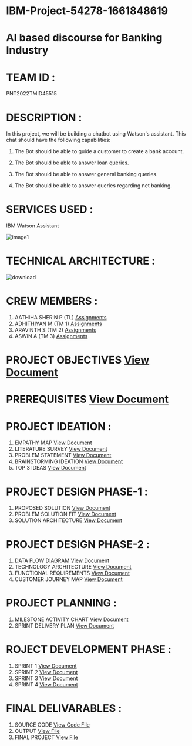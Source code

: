 # IBM-Project-54278-1661848619
# AI based discourse for Banking Industry
# TEAM ID : 
PNT2022TMID45515
# DESCRIPTION :

In this project, we will be building a chatbot using Watson's assistant. This chat should have the following capabilities:

1) The Bot should be able to guide a customer to create a bank account.

2) The Bot should be able to answer loan queries.

3) The Bot should be able to answer general banking queries.

4) The Bot should be able to answer queries regarding net banking.
# SERVICES USED :
IBM Watson Assistant

![image1](https://user-images.githubusercontent.com/113752263/201525811-bca0cc0e-5065-4d51-b08e-16189f164078.png)

# TECHNICAL ARCHITECTURE :
![download](https://user-images.githubusercontent.com/113752263/201523441-a4139a33-68b4-4326-bc6a-976b5b529c81.png)

# CREW MEMBERS :
1) AATHIHA SHERIN P (TL) [Assignments](https://github.com/IBM-EPBL/IBM-Project-54278-1661848619/tree/main/Assignments/Aathiha%20Sherin%20P(TL))
2) ADHITHIYAN M (TM 1) [Assignments](https://github.com/IBM-EPBL/IBM-Project-54278-1661848619/tree/main/Assignments/Adhithyan%20M%20%20%20(TM%201))
3) ARAVINTH S (TM 2) [Assignments](https://github.com/IBM-EPBL/IBM-Project-54278-1661848619/tree/main/Assignments/Aravinth%20S%20(TM%202))
4) ASWIN A (TM 3) [Assignments](https://github.com/IBM-EPBL/IBM-Project-54278-1661848619/tree/main/Assignments/Aswin(tm%203))

# PROJECT OBJECTIVES [View Document](https://github.com/IBM-EPBL/IBM-Project-54278-1661848619/blob/main/Project%20Objectives.pdf)
# PREREQUISITES [View Document](https://github.com/IBM-EPBL/IBM-Project-54278-1661848619/blob/main/Prerequisites.pdf)

# PROJECT IDEATION :
1) EMPATHY MAP [View Document](https://github.com/IBM-EPBL/IBM-Project-54278-1661848619/blob/main/Project%20Design%20%26%20Planing/Ideation%20Phase/Empathy%20Map.pdf)
2) LITERATURE SURVEY [View Document](https://github.com/IBM-EPBL/IBM-Project-54278-1661848619/blob/main/Project%20Design%20%26%20Planing/Ideation%20Phase/Literature-Survey.pdf)
3) PROBLEM STATEMENT [View Document](https://github.com/IBM-EPBL/IBM-Project-54278-1661848619/blob/main/Project%20Design%20%26%20Planing/Ideation%20Phase/Problem%20Statement..pdf)
4) BRAINSTORMING IDEATION [View Document](https://github.com/IBM-EPBL/IBM-Project-54278-1661848619/blob/main/Project%20Design%20%26%20Planing/Ideation%20Phase/Brainstorming%20and%20Idea%20Prioritization.pdf)
5) TOP 3 IDEAS [View Document](https://github.com/IBM-EPBL/IBM-Project-54278-1661848619/blob/main/Project%20Design%20%26%20Planing/Ideation%20Phase/TOP%203%20%20IDEAS%20-%20IDEATION%20PHASE.pdf)
# PROJECT DESIGN PHASE-1 :
1) PROPOSED SOLUTION [View Document](https://github.com/IBM-EPBL/IBM-Project-54278-1661848619/blob/main/Project%20Design%20%26%20Planing/Project%20Design%20Phase%201/proposed%20solution%202.pdf)
2) PROBLEM SOLUTION FIT [View Document](https://github.com/IBM-EPBL/IBM-Project-54278-1661848619/blob/main/Project%20Design%20%26%20Planing/Project%20Design%20Phase%201/problem%20solution%20fit%20(3).pdf)
3) SOLUTION ARCHITECTURE [View Document](https://github.com/IBM-EPBL/IBM-Project-54278-1661848619/blob/main/Project%20Design%20%26%20Planing/Project%20Design%20Phase%201/Solution%20Architecture.pdf)
# PROJECT DESIGN PHASE-2 :
1) DATA FLOW DIAGRAM [View Document](https://github.com/IBM-EPBL/IBM-Project-54278-1661848619/blob/main/Project%20Design%20%26%20Planing/Project%20Design%20Phase%202/Data%20Flow%20Diagrams%20and%20User%20Stories.pdf)
2) TECHNOLOGY ARCHITECTURE [View Document](https://github.com/IBM-EPBL/IBM-Project-54278-1661848619/blob/main/Project%20Design%20%26%20Planing/Project%20Design%20Phase%202/Technology%20Architecture.pdf)
3) FUNCTIONAL REQUIREMENTS [View Document](https://github.com/IBM-EPBL/IBM-Project-54278-1661848619/blob/main/Project%20Design%20%26%20Planing/Project%20Design%20Phase%202/Solution%20Requirements.pdf)
4) CUSTOMER JOURNEY MAP [View Document](https://github.com/IBM-EPBL/IBM-Project-54278-1661848619/blob/main/Project%20Design%20%26%20Planing/Project%20Design%20Phase%202/CUSTOMER%20JOURNEY%20MAP.pdf)
# PROJECT PLANNING :
1) MILESTONE ACTIVITY CHART [View Document](https://github.com/IBM-EPBL/IBM-Project-54278-1661848619/blob/main/Project%20Design%20%26%20Planing/Project%20Planning/Milestone%20and%20Activity%20List.pdf)
2) SPRINT DELIVERY PLAN [View Document](https://github.com/IBM-EPBL/IBM-Project-54278-1661848619/blob/main/Project%20Design%20%26%20Planing/Project%20Planning/Sprint%20Delivery%20Plan.pdf)
# ROJECT DEVELOPMENT PHASE :
1) SPRINT 1 [View Document](https://github.com/IBM-EPBL/IBM-Project-54278-1661848619/blob/main/Project%20Development%20Phase/Sprint%201/Sprint%20.1.pdf)
2) SPRINT 2 [View Document](https://github.com/IBM-EPBL/IBM-Project-54278-1661848619/blob/main/Project%20Development%20Phase/Sprint%202/Sprint%20-%202.pdf)
3) SPRINT 3 [View Document](https://github.com/IBM-EPBL/IBM-Project-54278-1661848619/blob/main/Project%20Development%20Phase/Sprint%203/Sprint%20-%203.pdf)
4) SPRINT 4 [View Document](https://github.com/IBM-EPBL/IBM-Project-54278-1661848619/blob/main/Project%20Development%20Phase/Sprint%204/Sprint%20-%204.pdf)
# FINAL DELIVARABLES :
1) SOURCE CODE [View Code File](https://github.com/IBM-EPBL/IBM-Project-54278-1661848619/tree/main/Final%20Deliverables/SOURCE%20CODE)
2) OUTPUT [View File](https://github.com/IBM-EPBL/IBM-Project-54278-1661848619/tree/main/Final%20Deliverables/SOURCE%20CODE/output) 
3) FINAL PROJECT [View File](https://web-chat.global.assistant.watson.appdomain.cloud/preview.html?backgroundImageURL=https%3A%2F%2Fus-south.assistant.watson.cloud.ibm.com%2Fpublic%2Fimages%2Fupx-e5a1d21e-2939-4d14-9a23-401a94fea6ac%3A%3A6de5293c-6d8e-4556-b898-07f808debfc4&integrationID=6827dfd4-2308-4e42-9b8d-e73b8c965670&region=us-south&serviceInstanceID=e5a1d21e-2939-4d14-9a23-401a94fea6ac)
